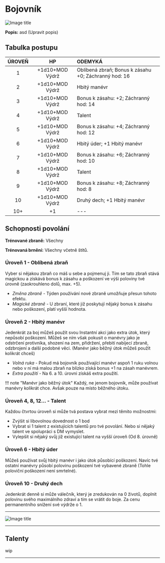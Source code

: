 # Bojovník

![Image title](/assets/classes/fighter.webp)

**Popis:** asd (Upravit popis)

## Tabulka postupu

| ÚROVEŇ |       HP        | ODEMYKÁ                                              |
| :----: | :-------------: | :--------------------------------------------------- |
|   1    | +1d10+MOD Výdrž | Oblíbená zbraň; Bonus k zásahu +0; Záchranný hod: 16 |
|   2    | +1d10+MOD Výdrž | Hbitý manévr                                         |
|   3    | +1d10+MOD Výdrž | Bonus k zásahu: +2; Záchranný hod: 14                |
|   4    | +1d10+MOD Výdrž | Talent                                               |
|   5    | +1d10+MOD Výdrž | Bonus k zásahu: +4; Záchranný hod: 12                |
|   6    | +1d10+MOD Výdrž | Hbitý úder; +1 Hbitý manévr                          |
|   7    | +1d10+MOD Výdrž | Bonus k zásahu: +6; Záchranný hod: 10                |
|   8    | +1d10+MOD Výdrž | Talent                                               |
|   9    | +1d10+MOD Výdrž | Bonus k zásahu: +8; Záchranný hod: 8                 |
|   10   | +1d10+MOD Výdrž | Druhý dech; +1 Hbitý manévr                          |
|  10+   |       +1        | ---                                                  |

## Schopnosti povolání

**Trénované zbraně:** Všechny 

**Trénovaná brnění:** Všechny včetně štítů.

### Úroveň 1 - Oblíbená zbraň

Vyber si nějakou zbraň co máš u sebe a pojmenuj ji. Tím se tato zbraň stává magickou a získává bonus k zásahu a poškození ve výši poloviny tvé úrovně (zaokrouhleno dolů, max. +5).  

- *Změna zbraně* - Týden používání nové zbraně umožňuje přesun tohoto efektu. 
- *Magické zbraně* - U zbraní, které již poskytují nějaký bonus k zásahu nebo poškození, platí vyšší hodnota.

### Úroveň 2 - Hbitý manévr

Jedenkrát za boj můžeš použít svou Instantní akci jako extra útok, který nepůsobí poškození. Můžeš se ním však pokusit o manévry jako je odstrčení protivníka, shození na zem, přidržení, přebití nabíjecí zbraně, odzbrojení a další podobné věci. (Manévr jako běžný útok můžeš použít kolikrát chceš) 

- *Volná ruka* - Pokud má bojovník používající manévr aspoň 1 ruku volnou nebo v ní má malou zbraň na blízko získá bonus +1 na zásah manévrem. 
- *Extra použití* - Na 6. a 10. úrovni získáš extra použití.

!!! note "Manévr jako běžný útok"
    Každý, ne jenom bojovník, může používat manévry kolikrát chce. Avšak pouze na místo běžného útoku.

### Úroveň 4, 8, 12... - Talent

Každou čtvrtou úroveň si může tvá postava vybrat mezi těmito možnostmi:

- Zvýšit si libovolnou dovednost o 1 bod
- Vybrat si 1 talent z existujících talentů pro tvé povolání. Nebo si nějaký talent ve spolupráci s DM vymyslet.
- Vylepšit si nějaký svůj již existující talent na vyšší úroveň (Od 8. úrovně)

### Úroveň 6 - Hbitý úder

Můžeš používat svůj hbitý manévr i jako útok působící poškození. Navíc tvé ostatní manévry působí polovinu poškození tvé vybavené zbraně (Tohle poloviční poškození není smrtelné).

### Úroveň 10 - Druhý dech

Jedenkrát denně si může válečník, který je zredukován na 0 životů, doplnit polovinu svého maximálního zdraví a tím se vrátit do boje. Za cenu permanentního snížení své výdrže o 1.

---

![Image title](/assets/talent_banners/fighter.webp)

---

## Talenty

wip

---

